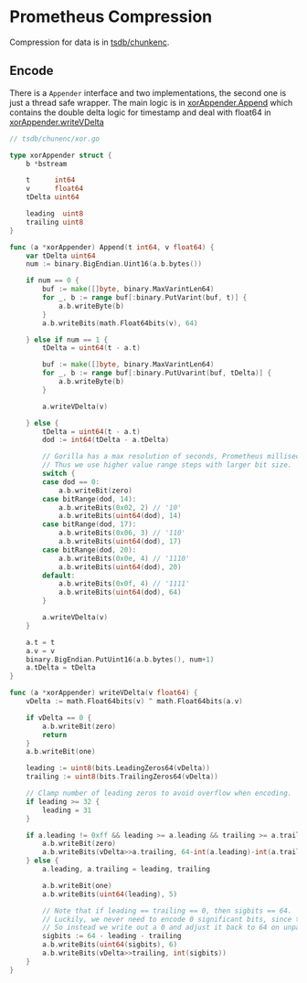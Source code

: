 # Prometheus Compression

Compression for data is in [tsdb/chunkenc](https://github.com/prometheus/prometheus/tree/master/tsdb/chunkenc).

## Encode

There is a `Appender` interface and two implementations, the second one is just a thread safe wrapper.
The main logic is in [xorAppender.Append](https://github.com/prometheus/prometheus/blob/0703dae7cc4fcb1e051ab5fec89c47530e78c75a/tsdb/chunkenc/xor.go#L149)
which contains the double delta logic for timestamp and deal with float64 in [xorAppender.writeVDelta](https://github.com/prometheus/prometheus/blob/0703dae7cc4fcb1e051ab5fec89c47530e78c75a/tsdb/chunkenc/xor.go#L206)

```go
// tsdb/chunenc/xor.go

type xorAppender struct {
	b *bstream

	t      int64
	v      float64
	tDelta uint64

	leading  uint8
	trailing uint8
}

func (a *xorAppender) Append(t int64, v float64) {
	var tDelta uint64
	num := binary.BigEndian.Uint16(a.b.bytes())

	if num == 0 {
		buf := make([]byte, binary.MaxVarintLen64)
		for _, b := range buf[:binary.PutVarint(buf, t)] {
			a.b.writeByte(b)
		}
		a.b.writeBits(math.Float64bits(v), 64)

	} else if num == 1 {
		tDelta = uint64(t - a.t)

		buf := make([]byte, binary.MaxVarintLen64)
		for _, b := range buf[:binary.PutUvarint(buf, tDelta)] {
			a.b.writeByte(b)
		}

		a.writeVDelta(v)

	} else {
		tDelta = uint64(t - a.t)
		dod := int64(tDelta - a.tDelta)

		// Gorilla has a max resolution of seconds, Prometheus milliseconds.
		// Thus we use higher value range steps with larger bit size.
		switch {
		case dod == 0:
			a.b.writeBit(zero)
		case bitRange(dod, 14):
			a.b.writeBits(0x02, 2) // '10'
			a.b.writeBits(uint64(dod), 14)
		case bitRange(dod, 17):
			a.b.writeBits(0x06, 3) // '110'
			a.b.writeBits(uint64(dod), 17)
		case bitRange(dod, 20):
			a.b.writeBits(0x0e, 4) // '1110'
			a.b.writeBits(uint64(dod), 20)
		default:
			a.b.writeBits(0x0f, 4) // '1111'
			a.b.writeBits(uint64(dod), 64)
		}

		a.writeVDelta(v)
	}

	a.t = t
	a.v = v
	binary.BigEndian.PutUint16(a.b.bytes(), num+1)
	a.tDelta = tDelta
}

func (a *xorAppender) writeVDelta(v float64) {
	vDelta := math.Float64bits(v) ^ math.Float64bits(a.v)

	if vDelta == 0 {
		a.b.writeBit(zero)
		return
	}
	a.b.writeBit(one)

	leading := uint8(bits.LeadingZeros64(vDelta))
	trailing := uint8(bits.TrailingZeros64(vDelta))

	// Clamp number of leading zeros to avoid overflow when encoding.
	if leading >= 32 {
		leading = 31
	}

	if a.leading != 0xff && leading >= a.leading && trailing >= a.trailing {
		a.b.writeBit(zero)
		a.b.writeBits(vDelta>>a.trailing, 64-int(a.leading)-int(a.trailing))
	} else {
		a.leading, a.trailing = leading, trailing

		a.b.writeBit(one)
		a.b.writeBits(uint64(leading), 5)

		// Note that if leading == trailing == 0, then sigbits == 64.  But that value doesn't actually fit into the 6 bits we have.
		// Luckily, we never need to encode 0 significant bits, since that would put us in the other case (vdelta == 0).
		// So instead we write out a 0 and adjust it back to 64 on unpacking.
		sigbits := 64 - leading - trailing
		a.b.writeBits(uint64(sigbits), 6)
		a.b.writeBits(vDelta>>trailing, int(sigbits))
	}
}
```